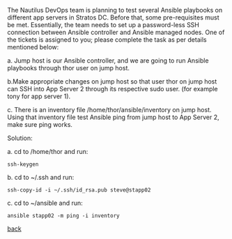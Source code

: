 The Nautilus DevOps team is planning to test several Ansible playbooks on different app servers in Stratos DC. Before that, some pre-requisites must be met. Essentially, the team needs to set up a password-less SSH connection between Ansible controller and Ansible managed nodes. One of the tickets is assigned to you; please complete the task as per details mentioned below:  

a. Jump host is our Ansible controller, and we are going to run Ansible playbooks through thor user on jump host.  

b.Make appropriate changes on jump host so that user thor on jump host can SSH into App Server 2 through its respective sudo user. (for example tony for app server 1).  

c. There is an inventory file /home/thor/ansible/inventory on jump host. Using that inventory file test Ansible ping from jump host to App Server 2, make sure ping works.   


Solution:  

a. cd to /home/thor and run:  
```
ssh-keygen
```

b. cd to ~/.ssh and run:  
```
ssh-copy-id -i ~/.ssh/id_rsa.pub steve@stapp02
```

c. cd to ~/ansible and run:   
```
ansible stapp02 -m ping -i inventory
```

[back](https://github.com/MederD/Kodekloud-Engineer-Tasks)  
